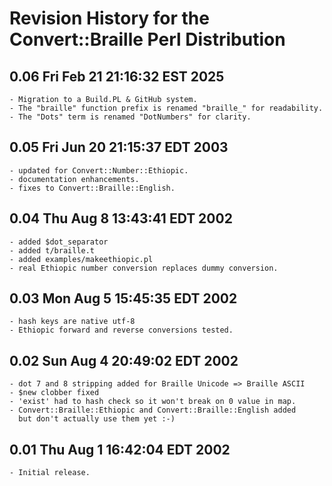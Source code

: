 # Revision History for the Convert::Braille Perl Distribution

## 0.06 Fri Feb 21 21:16:32 EST 2025
	- Migration to a Build.PL & GitHub system.
	- The "braille" function prefix is renamed "braille_" for readability.
	- The "Dots" term is renamed "DotNumbers" for clarity.

## 0.05 Fri Jun 20 21:15:37 EDT 2003
	- updated for Convert::Number::Ethiopic.
	- documentation enhancements.
	- fixes to Convert::Braille::English.

## 0.04 Thu Aug  8 13:43:41 EDT 2002
	- added $dot_separator
	- added t/braille.t
	- added examples/makeethiopic.pl
	- real Ethiopic number conversion replaces dummy conversion.

## 0.03  Mon Aug  5 15:45:35 EDT 2002
	- hash keys are native utf-8
	- Ethiopic forward and reverse conversions tested.

## 0.02  Sun Aug  4 20:49:02 EDT 2002
	- dot 7 and 8 stripping added for Braille Unicode => Braille ASCII
	- $new clobber fixed
	- 'exist' had to hash check so it won't break on 0 value in map.
	- Convert::Braille::Ethiopic and Convert::Braille::English added
	  but don't actually use them yet :-)

## 0.01  Thu Aug  1 16:42:04 EDT 2002
	- Initial release.
